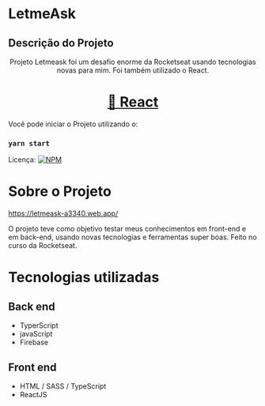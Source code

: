 # LetmeAsk

## Descrição do Projeto
<p align="center">Projeto Letmeask foi um desafio enorme da Rocketseat usando tecnologias novas para mim. Foi também utilizado o React.</p>

<h1 align="center">
    <a href="https://pt-br.reactjs.org/">🔗 React</a>
</h1>

Você pode iniciar o Projeto utilizando o:

### `yarn start`

Licença: [![NPM](https://img.shields.io/npm/l/react)](https://github.com/Kaykmagalhaesdiv/LetmeAsk/blob/master/Licence) 

# Sobre o Projeto
https://letmeask-a3340.web.app/

O projeto teve como objetivo testar meus conhecimentos em front-end e em back-end, usando novas tecnologias e ferramentas super boas.
Feito no curso da Rocketseat.

# Tecnologias utilizadas
## Back end
- TyperScript
- javaScript
- Firebase
## Front end
- HTML / SASS / TypeScript
- ReactJS
